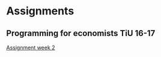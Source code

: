 # Assignments
## Programming for economists TiU 16-17
[Assignment week 2](https://github.com/DjayEmmers/assignments/blob/master/Assignment_week_2.ipynb)

